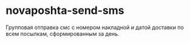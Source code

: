 # novaposhta-send-sms
Групповая отправка смс с номером накладной и датой доставки по всем посылкам, сформированным за день.
